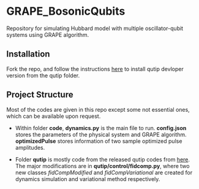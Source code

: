 # GRAPE_BosonicQubits

Repository for simulating Hubbard model with multiple oscillator-qubit systems using GRAPE algorithm.

## Installation

Fork the repo, and follow the instructions [here](http://qutip.org/docs/latest/installation.html) to install qutip devloper version from the qutip folder.

## Project Structure

Most of the codes are given in this repo except some not essential ones, which can be available upon request.
* Within folder **code**, **dynamics.py** is the main file to run. **config.json** stores the parameters of the physical system and GRAPE algorithm. **optimizedPulse** stores information of two sample optimized pulse amplitudes.

* Folder **qutip** is mostly code from the released qutip codes from [here](https://github.com/qutip/qutip/tree/master/qutip). The major modifications are in **qutip/control/fidcomp.py**, where two new classes *fidCompModified* and *fidCompVariational* are created for dynamics simulation and variational method respectively.
